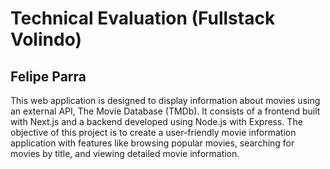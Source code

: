 # Technical Evaluation (Fullstack Volindo)

## Felipe Parra

This web application is designed to display information about movies using an external API, The Movie Database (TMDb). It consists of a frontend built with Next.js and a backend developed using Node.js with Express. The objective of this project is to create a user-friendly movie information application with features like browsing popular movies, searching for movies by title, and viewing detailed movie information.
